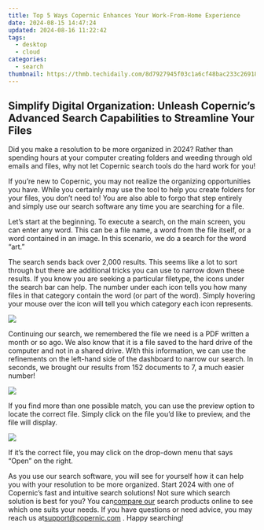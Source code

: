 ```yaml
---
title: Top 5 Ways Copernic Enhances Your Work-From-Home Experience
date: 2024-08-15 14:47:24
updated: 2024-08-16 11:22:42
tags:
  - desktop
  - cloud
categories:
  - search
thumbnail: https://thmb.techidaily.com/8d7927945f03c1a6cf48bac233c269180a3c469aaa2f85169e12252b9874460a.png
---
```


## Simplify Digital Organization: Unleash Copernic’s Advanced Search Capabilities to Streamline Your Files

Did you make a resolution to be more organized in 2024? Rather than spending hours at your computer creating folders and weeding through old emails and files, why not let Copernic search tools do the hard work for you!

 If you’re new to Copernic, you may not realize the organizing opportunities you have. While you certainly may use the tool to help you create folders for your files, you don’t need to! You are also able to forgo that step entirely and simply use our search software any time you are searching for a file.

 Let’s start at the beginning. To execute a search, on the main screen, you can enter any word. This can be a file name, a word from the file itself, or a word contained in an image. In this scenario, we do a search for the word “art.”

 The search sends back over 2,000 results. This seems like a lot to sort through but there are additional tricks you can use to narrow down these results. If you know you are seeking a particular filetype, the icons under the search bar can help. The number under each icon tells you how many files in that category contain the word (or part of the word). Simply hovering your mouse over the icon will tell you which category each icon represents.

![](https://copernic.com/wp-content/uploads/2024/01/sceen-1-1024x94.png)

 Continuing our search, we remembered the file we need is a PDF written a month or so ago. We also know that it is a file saved to the hard drive of the computer and not in a shared drive. With this information, we can use the refinements on the left-hand side of the dashboard to narrow our search. In seconds, we brought our results from 152 documents to 7, a much easier number!

![](https://copernic.com/wp-content/uploads/2024/01/screen-2-1024x415.png)

 If you find more than one possible match, you can use the preview option to locate the correct file. Simply click on the file you’d like to preview, and the file will display.

![](https://copernic.com/wp-content/uploads/2024/01/screen-3-1024x407.png)

 If it’s the correct file, you may click on the drop-down menu that says “Open” on the right.

 As you use our search software, you will see for yourself how it can help you with your resolution to be more organized. Start 2024 with one of Copernic’s fast and intuitive search solutions! Not sure which search solution is best for you? You can[compare our](https://copernic.com/en/comparison/) search products online to see which one suits your needs. If you have questions or need advice, you may reach us at[support@copernic.com](https://tools.techidaily.com/) . Happy searching!

<ins class="adsbygoogle"
     style="display:block"
     data-ad-format="autorelaxed"
     data-ad-client="ca-pub-7571918770474297"
     data-ad-slot="1223367746"></ins>



<ins class="adsbygoogle"
     style="display:block"
     data-ad-client="ca-pub-7571918770474297"
     data-ad-slot="8358498916"
     data-ad-format="auto"
     data-full-width-responsive="true"></ins>
